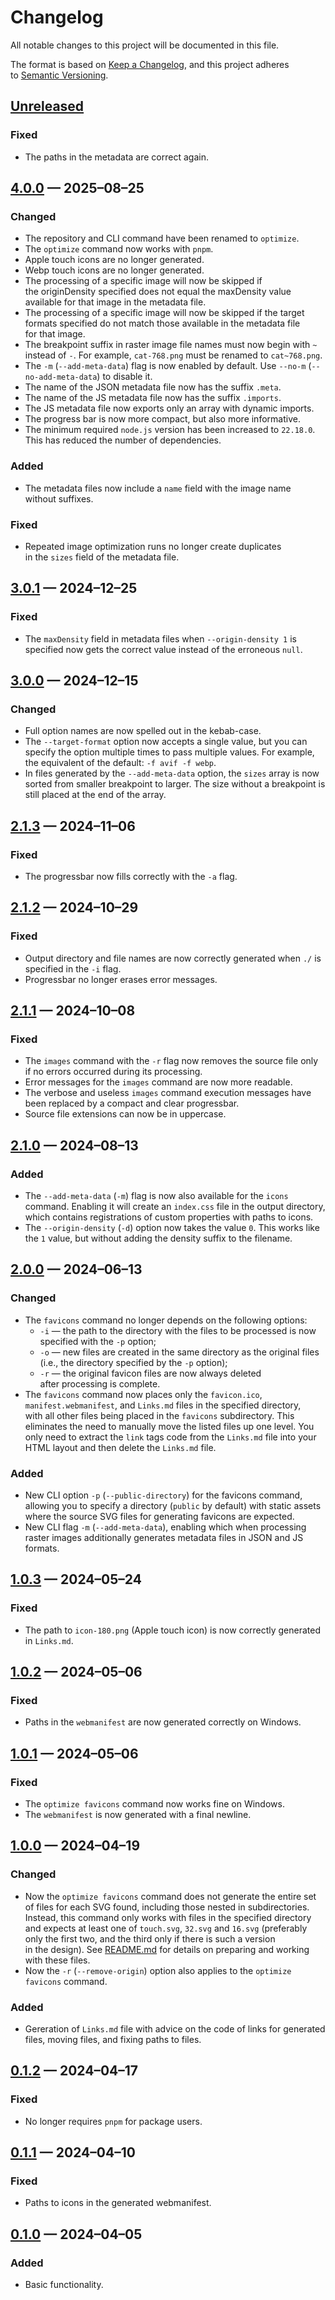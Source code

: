 <!-- markdownlint-disable MD007 MD024 -->
# Changelog

All notable changes to this project will be documented in this file.

The format is based on [Keep a Changelog](https://keepachangelog.com), and this project adheres to [Semantic Versioning](https://semver.org).

## [Unreleased]

### Fixed

- The paths in the metadata are correct again.

## [4.0.0] — 2025–08–25

### Changed

- The repository and CLI command have been renamed to `optimize`.
- The `optimize` command now works with `pnpm`.
- Apple touch icons are no longer generated.
- Webp touch icons are no longer generated.
- The processing of a specific image will now be skipped if the originDensity specified does not equal the maxDensity value available for that image in the metadata file.
- The processing of a specific image will now be skipped if the target formats specified do not match those available in the metadata file for that image.
- The breakpoint suffix in raster image file names must now begin with `~` instead of `-`. For example, `cat-768.png` must be renamed to `cat~768.png`.
- The `-m` (`--add-meta-data`) flag is now enabled by default. Use `--no-m` (`--no-add-meta-data`) to disable it.
- The name of the JSON metadata file now has the suffix `.meta`.
- The name of the JS metadata file now has the suffix `.imports`.
- The JS metadata file now exports only an array with dynamic imports.
- The progress bar is now more compact, but also more informative.
- The minimum required `node.js` version has been increased to `22.18.0`. This has reduced the number of dependencies.

### Added

- The metadata files now include a `name` field with the image name without suffixes.

### Fixed

- Repeated image optimization runs no longer create duplicates in the `sizes` field of the metadata file.

## [3.0.1] — 2024–12–25

### Fixed

- The `maxDensity` field in metadata files when `--origin-density 1` is specified now gets the correct value instead of the erroneous `null`.

## [3.0.0] — 2024–12–15

### Changed

- Full option names are now spelled out in the kebab-case.
- The `--target-format` option now accepts a single value, but you can specify the option multiple times to pass multiple values. For example, the equivalent of the default: `-f avif -f webp`.
- In files generated by the `--add-meta-data` option, the `sizes` array is now sorted from smaller breakpoint to larger. The size without a breakpoint is still placed at the end of the array.

## [2.1.3] — 2024–11–06

### Fixed

- The progressbar now fills correctly with the `-a` flag.

## [2.1.2] — 2024–10–29

### Fixed

- Output directory and file names are now correctly generated when `./` is specified in the `-i` flag.
- Progressbar no longer erases error messages.

## [2.1.1] — 2024–10–08

### Fixed

- The `images` command with the `-r` flag now removes the source file only if no errors occurred during its processing.
- Error messages for the `images` command are now more readable.
- The verbose and useless `images` command execution messages have been replaced by a compact and clear progressbar.
- Source file extensions can now be in uppercase.

## [2.1.0] — 2024–08–13

### Added

- The `--add-meta-data` (`-m`) flag is now also available for the `icons` command. Enabling it will create an `index.css` file in the output directory, which contains registrations of custom properties with paths to icons.
- The `--origin-density` (`-d`) option now takes the value `0`. This works like the `1` value, but without adding the density suffix to the filename.

## [2.0.0] — 2024–06–13

### Changed

- The `favicons` command no longer depends on the following options:
	- `-i` — the path to the directory with the files to be processed is now specified with the `-p` option;
	- `-o` — new files are created in the same directory as the original files (i.e., the directory specified by the `-p` option);
	- `-r` — the original favicon files are now always deleted after processing is complete.
- The `favicons` command now places only the `favicon.ico`, `manifest.webmanifest`, and `Links.md` files in the specified directory, with all other files being placed in the `favicons` subdirectory. This eliminates the need to manually move the listed files up one level. You only need to extract the `link` tags code from the `Links.md` file into your HTML layout and then delete the `Links.md` file.

### Added

- New CLI option `-p` (`--public-directory`) for the favicons command, allowing you to specify a directory (`public` by default) with static assets where the source SVG files for generating favicons are expected.
- New CLI flag `-m` (`--add-meta-data`), enabling which when processing raster images additionally generates metadata files in JSON and JS formats.

## [1.0.3] — 2024–05–24

### Fixed

- The path to `icon-180.png` (Apple touch icon) is now correctly generated in `Links.md`.

## [1.0.2] — 2024–05–06

### Fixed

- Paths in the `webmanifest` are now generated correctly on Windows.

## [1.0.1] — 2024–05–06

### Fixed

- The `optimize favicons` command now works fine on Windows.
- The `webmanifest` is now generated with a final newline.

## [1.0.0] — 2024–04–19

### Changed

- Now the `optimize favicons` command does not generate the entire set of files for each SVG found, including those nested in subdirectories. Instead, this command only works with files in the specified directory and expects at least one of `touch.svg`, `32.svg` and `16.svg` (preferably only the first two, and the third only if there is such a version in the design). See [README.md](./README.md) for details on preparing and working with these files.
- Now the `-r` (`--remove-origin`) option also applies to the `optimize favicons` command.

### Added

- Gereration of `Links.md` file with advice on the code of links for generated files, moving files, and fixing paths to files.

## [0.1.2] — 2024–04–17

### Fixed

- No longer requires `pnpm` for package users.

## [0.1.1] — 2024–04–10

### Fixed

- Paths to icons in the generated webmanifest.

## [0.1.0] — 2024–04–05

### Added

- Basic functionality.

[Unreleased]: https://github.com/firefoxic/optimize/compare/v4.0.0...HEAD
[4.0.0]: https://github.com/firefoxic/optimize/compare/v3.0.1...v4.0.0
[3.0.1]: https://github.com/firefoxic/optimize/compare/v3.0.0...v3.0.1
[3.0.0]: https://github.com/firefoxic/optimize/compare/v2.1.3...v3.0.0
[2.1.3]: https://github.com/firefoxic/optimize/compare/v2.1.2...v2.1.3
[2.1.2]: https://github.com/firefoxic/optimize/compare/v2.1.1...v2.1.2
[2.1.1]: https://github.com/firefoxic/optimize/compare/v2.1.0...v2.1.1
[2.1.0]: https://github.com/firefoxic/optimize/compare/v2.0.0...v2.1.0
[2.0.0]: https://github.com/firefoxic/optimize/compare/v1.0.3...v2.0.0
[1.0.3]: https://github.com/firefoxic/optimize/compare/v1.0.2...v1.0.3
[1.0.2]: https://github.com/firefoxic/optimize/compare/v1.0.1...v1.0.2
[1.0.1]: https://github.com/firefoxic/optimize/compare/v1.0.0...v1.0.1
[1.0.0]: https://github.com/firefoxic/optimize/compare/v0.1.2...v1.0.0
[0.1.2]: https://github.com/firefoxic/optimize/compare/v0.1.1...v0.1.2
[0.1.1]: https://github.com/firefoxic/optimize/compare/v0.1.0...v0.1.1
[0.1.0]: https://github.com/firefoxic/optimize/releases/tag/v0.1.0
